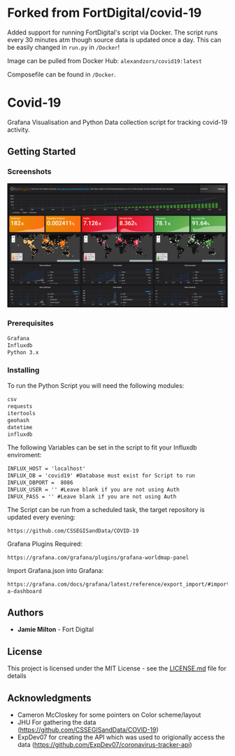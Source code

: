# Forked from FortDigital/covid-19

Added support for running FortDigital's script via Docker. The script runs every 30 minutes atm though source data is updated once a day. This can be easily changed in `run.py` in `/Docker`!

Image can be pulled from Docker Hub: `alexandzors/covid19:latest`

Composefile can be found in `/Docker`.

# Covid-19

Grafana Visualisation and Python Data collection script for tracking covid-19 activity.

## Getting Started

### Screenshots

![Alt text](/Screenshots/Full.png?raw=true)


### Prerequisites

```
Grafana
Influxdb
Python 3.x
```

### Installing

To run the Python Script you will need the following modules:

```
csv
requests
itertools
geohash
datetime 
influxdb 
```

The following Variables can be set in the script to fit your Influxdb enviroment:

```
INFLUX_HOST = 'localhost'
INFLUX_DB = 'covid19' #Database must exist for Script to run
INFLUX_DBPORT =  8086
INFLUX_USER = '' #Leave blank if you are not using Auth
INFUX_PASS = '' #Leave blank if you are not using Auth
```

The Script can be run from a scheduled task, the target repository is updated every evening:

```
https://github.com/CSSEGISandData/COVID-19
```

Grafana Plugins Required:

```
https://grafana.com/grafana/plugins/grafana-worldmap-panel
```

Import Grafana.json into Grafana:

```
https://grafana.com/docs/grafana/latest/reference/export_import/#importing-a-dashboard
```

## Authors

* **Jamie Milton** - Fort Digital

## License

This project is licensed under the MIT License - see the [LICENSE.md](LICENSE.md) file for details

## Acknowledgments

* Cameron McCloskey for some pointers on Color scheme/layout
* JHU For gathering the data (https://github.com/CSSEGISandData/COVID-19)
* ExpDev07 for creating the API which was used to origionally access the data (https://github.com/ExpDev07/coronavirus-tracker-api)
